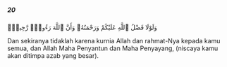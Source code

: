 ##### 20

<span class="ayah">وَلَوْلَا فَضْلُ ٱللَّهِ عَلَيْكُمْ وَرَحْمَتُهُۥ وَأَنَّ ٱللَّهَ رَءُوفٌۭ رَّحِيمٌۭ</span>

<span class="ayah_translation">Dan sekiranya tidaklah karena kurnia Allah dan rahmat-Nya kepada kamu semua, dan Allah Maha Penyantun dan Maha Penyayang, (niscaya kamu akan ditimpa azab yang besar).</span>
